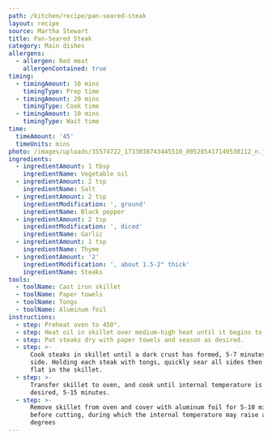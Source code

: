 ```yaml
---
path: /kitchen/recipe/pan-seared-steak
layout: recipe
source: Martha Stewart
title: Pan-Seared Steak
category: Main dishes
allergens:
  - allergen: Red meat
    allergenContained: true
timing:
  - timingAmount: 10 mins
    timingType: Prep time
  - timingAmount: 20 mins
    timingType: Cook time
  - timingAmount: 10 mins
    timingType: Wait time
time:
  timeAmount: '45'
  timeUnits: mins
photo: /images/uploads/35574722_1733038743445510_805285417149530112_n.jpg
ingredients:
  - ingredientAmount: 1 tbsp
    ingredientName: Vegetable oil
  - ingredientAmount: 2 tsp
    ingredientName: Salt
  - ingredientAmount: 2 tsp
    ingredientModification: ', ground'
    ingredientName: Black pepper
  - ingredientAmount: 2 tsp
    ingredientModification: ', diced'
    ingredientName: Garlic
  - ingredientAmount: 1 tsp
    ingredientName: Thyme
  - ingredientAmount: '2'
    ingredientModification: ', about 1.5-2" thick'
    ingredientName: Steaks
tools:
  - toolName: Cast iron skillet
  - toolName: Paper towels
  - toolName: Tongs
  - toolName: Aluminum foil
instructions:
  - step: Preheat oven to 450°.
  - step: Heat oil in skillet over medium-high heat until it begins to smoke.
  - step: Pat steaks dry with paper towels and season as desired.
  - step: >-
      Cook steaks in skillet until a dark crust has formed, 5-7 minutes on each
      side. Holding each steak with tongs, quickly sear all sides then lay them
      flat in the skillet.
  - step: >-
      Transfer skillet to oven, and cook until internal temperature is as
      desired, 5-15 minutes.
  - step: >-
      Remove skillet from oven and cover with aluminum foil for 5-10 minutes
      before cutting, during which the internal temperature may raise another 5
      degrees
---
```


